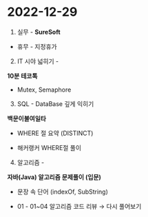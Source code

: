 # 2022-12-29

1. 실무 - **SureSoft**

 - 휴무 - 지정휴가


2. IT 시야 넓히기 -

 **10분 테코톡**

 - Mutex, Semaphore  


 3. SQL - DataBase 깊게 익히기

 **백문이불여일타**

 - WHERE 절 요약 (DISTINCT)

 - 해커랭커 WHERE절 풀이
 

 4. 알고리즘 -

  **자바(Java) 알고리즘 문제풀이 (입문)**

 -  문장 속 단어 (indexOf, SubString)

 -  01 - 01~04 알고리즘 코드 리뷰 → 다시 풀어보기
